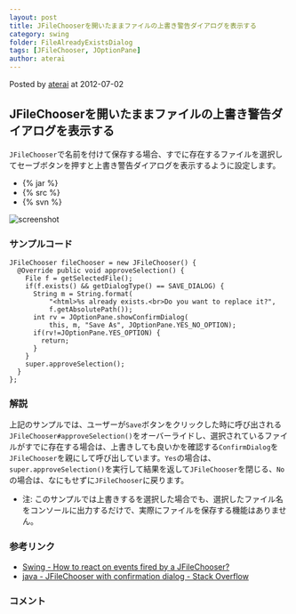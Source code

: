 ```yaml
---
layout: post
title: JFileChooserを開いたままファイルの上書き警告ダイアログを表示する
category: swing
folder: FileAlreadyExistsDialog
tags: [JFileChooser, JOptionPane]
author: aterai
---
```


Posted by [aterai](http://terai.xrea.jp/aterai.html) at 2012-07-02

## JFileChooserを開いたままファイルの上書き警告ダイアログを表示する
`JFileChooser`で名前を付けて保存する場合、すでに存在するファイルを選択してセーブボタンを押すと上書き警告ダイアログを表示するように設定します。

- {% jar %}
- {% src %}
- {% svn %}

<!-- dummy comment line for breaking list -->

![screenshot](https://lh6.googleusercontent.com/-77H8Wl7UgV0/T_E-hZznv2I/AAAAAAAABOo/RIVqWmchCfw/s800/FileAlreadyExistsDialog.png)

### サンプルコード
<pre class="prettyprint"><code>JFileChooser fileChooser = new JFileChooser() {
  @Override public void approveSelection() {
    File f = getSelectedFile();
    if(f.exists() &amp;&amp; getDialogType() == SAVE_DIALOG) {
      String m = String.format(
          "&lt;html&gt;%s already exists.&lt;br&gt;Do you want to replace it?",
          f.getAbsolutePath());
      int rv = JOptionPane.showConfirmDialog(
          this, m, "Save As", JOptionPane.YES_NO_OPTION);
      if(rv!=JOptionPane.YES_OPTION) {
        return;
      }
    }
    super.approveSelection();
  }
};
</code></pre>

### 解説
上記のサンプルでは、ユーザーが`Save`ボタンをクリックした時に呼び出される`JFileChooser#approveSelection()`をオーバーライドし、選択されているファイルがすでに存在する場合は、上書きしても良いかを確認する`ConfirmDialog`を`JFileChooser`を親にして呼び出しています。`Yes`の場合は、`super.approveSelection()`を実行して結果を返して`JFileChooser`を閉じる、`No`の場合は、なにもせずに`JFileChooser`に戻ります。

- 注: このサンプルでは上書きするを選択した場合でも、選択したファイル名をコンソールに出力するだけで、実際にファイルを保存する機能はありません。

<!-- dummy comment line for breaking list -->

### 参考リンク
- [Swing - How to react on events fired by a JFileChooser?](https://forums.oracle.com/thread/1391852)
- [java - JFileChooser with confirmation dialog - Stack Overflow](http://stackoverflow.com/questions/3651494/jfilechooser-with-confirmation-dialog)

<!-- dummy comment line for breaking list -->

### コメント
